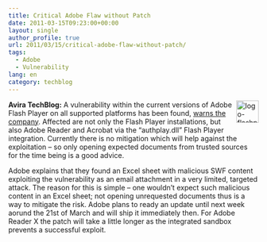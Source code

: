 ```yaml
---
title: Critical Adobe Flaw without Patch
date: 2011-03-15T09:23:00+00:00
layout: single
author_profile: true
url: 2011/03/15/critical-adobe-flaw-without-patch/
tags:
  - Adobe
  - Vulnerability
lang: en
category: techblog
---
```

[<img title="logo-flashplayer" border="0" alt="logo-flashplayer" align="right" src="http://lh4.ggpht.com/_vaUVXcmC3OI/TX8pCoPGK0I/AAAAAAAADs0/C_EPdTJcAkU/logo-flashplayer_thumb%5B2%5D.jpg?imgmax=800" width="45" height="45" />](http://lh5.ggpht.com/_vaUVXcmC3OI/TX8pBaVIWrI/AAAAAAAADsw/Yb8UJLB5OfQ/s1600-h/logo-flashplayer%5B4%5D.jpg)**Avira TechBlog:** A vulnerability within the current versions of Adobe Flash Player on all supported platforms has been found, [warns the company](http://www.adobe.com/support/security/advisories/apsa11-01.html). Affected are not only the Flash Player installations, but also Adobe Reader and Acrobat via the “authplay.dll” Flash Player integration. Currently there is no mitigation which will help against the exploitation – so only opening expected documents from trusted sources for the time being is a good advice.

Adobe explains that they found an Excel sheet with malicious SWF content exploiting the vulnerability as an email attachment in a very limited, targeted attack. The reason for this is simple – one wouldn’t expect such malicious content in an Excel sheet; not opening unrequested documents thus is a way to mitigate the risk. Adobe plans to ready an update until next week aorund the 21st of March and will ship it immediately then. For Adobe Reader X the patch will take a little longer as the integrated sandbox prevents a successful exploit.